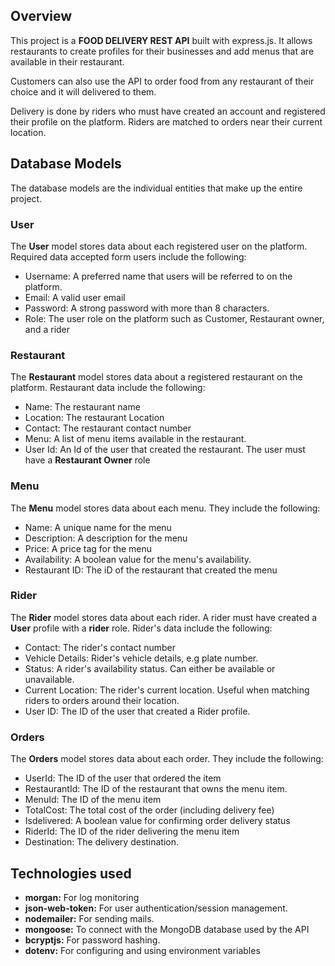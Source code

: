 ## Overview

This project is a **FOOD DELIVERY REST API** built with express.js. It allows restaurants to create profiles for their businesses and add menus that are available in their restaurant. 

Customers can also use the API to order food from any restaurant of their choice and it will delivered to them. 

Delivery is done by riders who must have created an account and registered their profile on the platform. Riders are matched to orders near their current location.

## Database Models
The database models are the individual entities that make up the entire project. 

### User
The **User** model stores data about each registered user on the platform. Required data accepted form users include the following:

- Username: A preferred name that users will be referred to on the platform.
- Email: A valid user email
- Password: A strong password with more than 8 characters.
- Role: The user role on the platform such as Customer, Restaurant owner, and a rider


### Restaurant
The **Restaurant** model stores data about a registered restaurant on the platform. Restaurant data include the following:

- Name: The restaurant name
- Location: The restaurant Location
- Contact: The restaurant contact number
- Menu: A list of menu items available in the restaurant.
- User Id: An Id of the user that created the restaurant. The user must have a **Restaurant Owner** role

### Menu
The **Menu** model stores data about each menu. They include the following:

- Name: A unique name for the menu
- Description: A description for the menu
- Price: A price tag for the menu
- Availability: A boolean value for the menu's availability. 
- Restaurant ID: The iD of the restaurant that created the menu

### Rider
The **Rider** model stores data about each rider. A rider must have created a **User** profile with a **rider** role. Rider's data include the following:

- Contact: The rider's contact number
- Vehicle Details: Rider's vehicle details, e.g plate number.
- Status: A rider's availability status. Can either be available or unavailable.
- Current Location: The rider's current location. Useful when matching riders to orders around their location.
- User ID: The ID of the user that created a Rider profile.

### Orders
The **Orders** model stores data about each order. They include the following:

- UserId: The ID of the user that ordered the item
- RestaurantId: The ID of the restaurant that owns the menu item.
- MenuId: The ID of the menu item
- TotalCost: The total cost of the order (including delivery fee)
- Isdelivered: A boolean value for confirming order delivery status
- RiderId: The ID of the rider delivering the menu item
- Destination: The delivery destination.


## Technologies used
- **morgan:** For log monitoring
- **json-web-token:** For user authentication/session management.
- **nodemailer:** For sending mails.
- **mongoose:** To connect with the MongoDB database used by the API
- **bcryptjs:** For password hashing.
- **dotenv:** For configuring and using environment variables 